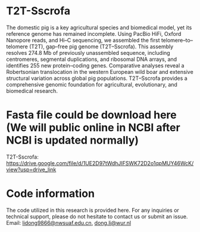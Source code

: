 # T2T-Sscrofa
The domestic pig is a key agricultural species and biomedical model, yet its reference genome has remained incomplete. Using PacBio HiFi, Oxford Nanopore reads, and Hi–C sequencing, we assembled the first telomere–to–telomere (T2T), gap–free pig genome (T2T–Sscrofa). This assembly resolves 274.8 Mb of previously unassembled sequence, including centromeres, segmental duplications, and ribosomal DNA arrays, and identifies 255 new protein–coding genes. Comparative analyses reveal a Robertsonian translocation in the western European wild boar and extensive structural variation across global pig populations. T2T–Sscrofa provides a comprehensive genomic foundation for agricultural, evolutionary, and biomedical research.

# Fasta file could be download here (We will public online in NCBI after NCBI is updated normally)
T2T-Sscrofa: https://drive.google.com/file/d/1UE2D97tWdhJIFSWK72D2o1qpMUY46WcK/view?usp=drive_link

# Code information
The code utilized in this research is provided here. For any inquiries or technical support, please do not hesitate to contact us or submit an issue.
Email: lidong9866@nwsuaf.edu.cn, dong.li@wur.nl
